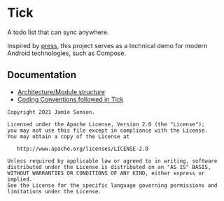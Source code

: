 # Tick
A todo list that can sync anywhere.

Inspired by [press](https://github.com/saket/press), this project serves as a technical demo for modern Android technologies, such as Compose. 

## Documentation
* [Architecture/Module structure](docs/ARCHITECTURE.md)
* [Coding Conventions followed in Tick](docs/CONVENTIONS.md)

```
Copyright 2021 Jamie Sanson.

Licensed under the Apache License, Version 2.0 (the "License");
you may not use this file except in compliance with the License.
You may obtain a copy of the License at

   http://www.apache.org/licenses/LICENSE-2.0

Unless required by applicable law or agreed to in writing, software
distributed under the License is distributed on an "AS IS" BASIS,
WITHOUT WARRANTIES OR CONDITIONS OF ANY KIND, either express or implied.
See the License for the specific language governing permissions and
limitations under the License.
```